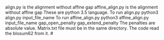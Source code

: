 align.py is the alignment without affine gap
affine_align.py is the alignment without affine gap
These are python 3.5 language.
To run align.py python3 align.py input_file_name
To run affine_align.py python3 affine_align.py input_file_name gap_open_penalty gap_extend_penalty
The penalties are absolute value.
Matrix.txt file must be in the same directory. The code read the blosum62 from it. #
